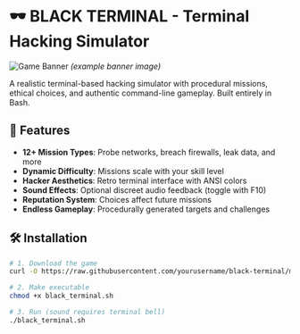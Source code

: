 # 🕶️ BLACK TERMINAL - Terminal Hacking Simulator

![Game Banner](https://i.imgur.com/JKvQw7E.png) *(example banner image)*

A realistic terminal-based hacking simulator with procedural missions, ethical choices, and authentic command-line gameplay. Built entirely in Bash.

## 🚀 Features

- **12+ Mission Types**: Probe networks, breach firewalls, leak data, and more
- **Dynamic Difficulty**: Missions scale with your skill level
- **Hacker Aesthetics**: Retro terminal interface with ANSI colors
- **Sound Effects**: Optional discreet audio feedback (toggle with F10)
- **Reputation System**: Choices affect future missions
- **Endless Gameplay**: Procedurally generated targets and challenges

## 🛠 Installation

```bash
# 1. Download the game
curl -O https://raw.githubusercontent.com/yourusername/black-terminal/main/black_terminal.sh

# 2. Make executable
chmod +x black_terminal.sh

# 3. Run (sound requires terminal bell)
./black_terminal.sh
